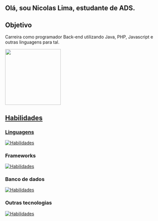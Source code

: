 ## Olá, sou Nicolas Lima, estudante de ADS. 

## Objetivo
Carreira como programador Back-end utilizando Java, PHP, Javascript e outras linguagens para tal.
<div>
<a href="https://github.com/NicolasSlmetal">
  <img loading="lazy" height="180em" src="https://github-readme-stats.vercel.app/api/top-langs/?username=NicolasSlmetal&layout=compact&langs_count=7&theme=dracula"/>
 
## Habilidades
### Linguagens
[![Habilidades](https://skillicons.dev/icons?i=java,php,python,js,nodejs)](https://skillicons.dev)
### Frameworks
[![Habilidades](https://skillicons.dev/icons?i=spring,bootstrap,tensorflow)](https://skillicons.dev)
### Banco de dados
[![Habilidades](https://skillicons.dev/icons?i=mysql,postgres)](https://skillicons.dev)
### Outras tecnologias
[![Habilidades](https://skillicons.dev/icons?i=css,html,docker,gradle,maven&perline=3)](https://skillicons.dev)
